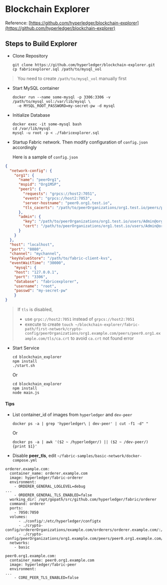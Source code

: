 # Blockchain Explorer

Reference: [https://github.com/hyperledger/blockchain-explorer](https://github.com/hyperledger/blockchain-explorer)

## Steps to Build Explorer

- Clone Repository

  ```shell
  git clone https://github.com/hyperledger/blockchain-explorer.git
  cp fabricexplorer.sql /path/to/mysql_vol
  ```

> You need to create ```/path/to/mysql_vol``` manually first

- Start MySQL container

  ```shell
  docker run --name some-mysql -p 3306:3306 -v /path/to/mysql_vol:/var/lib/mysql \
    -e MYSQL_ROOT_PASSWORD=my-secret-pw -d mysql
  ```

- Initialize Database

  ```shell
  docker exec -it some-mysql bash
  cd /var/lib/mysql
  mysql -u root -p < ./fabricexplorer.sql
  ```

- Startup Fabric network. Then modify configuration of ```config.json``` accordingly

  Here is a sample of ```config.json```

```json
{
  "network-config": {
    "org1": {
      "name": "peerOrg1",
      "mspid": "Org1MSP",
      "peer1": {
        "requests": "grpcs://host2:7051",
        "events": "grpcs://host2:7053",
        "server-hostname": "peer0.org1.test.io",
        "tls_cacerts": "/path/to/peerOrganizations/org1.test.io/peers/peer0.org1.test.io/tls/ca.crt"
      },
      "admin": {
        "key": "/path/to/peerOrganizations/org1.test.io/users/Admin@org1.test.io/msp/keystore",
        "cert": "/path/to/peerOrganizations/org1.test.io/users/Admin@org1.test.io/msp/signcerts"
      }
    }
  },
  "host": "localhost",
  "port": "8080",
  "channel": "mychannel",
  "keyValueStore": "/path/to/fabric-client-kvs",
  "eventWaitTime": "30000",
    "mysql": {
    "host": "127.0.0.1",
    "port": "3306",
    "database": "fabricexplorer",
    "username": "root",
    "passwd": "my-secret-pw"
    }
}
```

> If ```tls``` is disabled,
> - use ```grpc://host2:7051``` instead of ```grpcs://host2:7051```
> - execute to create ```touch ~/blockchain-explorer/fabric-path/first-network/crypto-config/peerOrganizations/org1.example.com/peers/peer0.org1.example.com/tls/ca.crt``` to avoid ```ca.crt``` not found error

- Start Service

  ```shell
  cd blockchain_explorer
  npm install
  ./start.sh
  ```
  Or

  ```
  cd blockchain_explorer
  npm install
  node main.js
  ```

#### Tips

- List container_id of images from ```hyperledger``` and ```dev-peer```

  ```
  docker ps -a | grep 'hyperledger\ | dev-peer' | cut -f1 -d" "
  ```

    Or

  ```
  docker ps -a | awk '($2 ~ /hyperledger/) || ($2 ~ /dev-peer/) {print $1}'
  ```

- Disable __peer_tls__, edit ```~/fabric-samples/basic-network/docker-compose.yml```

```
orderer.example.com:
  container_name: orderer.example.com
  image: hyperledger/fabric-orderer
  environment:
    - ORDERER_GENERAL_LOGLEVEL=debug
...
    - ORDERER_GENERAL_TLS_ENABLED=false
  working_dir: /opt/gopath/src/github.com/hyperledger/fabric/orderer
  command: orderer
  ports:
    - 7050:7050
  volumes:
      - ./config/:/etc/hyperledger/configtx
      - ./crypto-config/ordererOrganizations/example.com/orderers/orderer.example.com/:/etc/hyperledger/msp/orderer
      - ./crypto-config/peerOrganizations/org1.example.com/peers/peer0.org1.example.com/:/etc/hyperledger/msp/peerOrg1
  networks:
    - basic

peer0.org1.example.com:
  container_name: peer0.org1.example.com
  image: hyperledger/fabric-peer
  environment:
...
    - CORE_PEER_TLS_ENABLED=false
```
